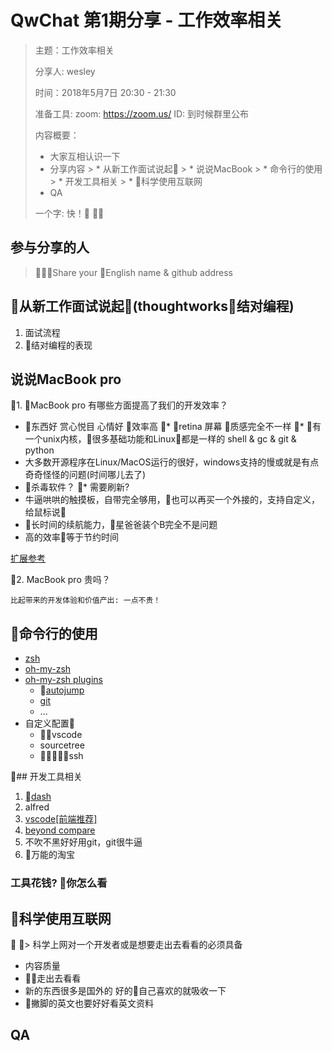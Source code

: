 # QwChat 第1期分享 - 工作效率相关


>
> 主题：工作效率相关
>
> 分享人:  wesley
> 
> 时间：2018年5月7日 20:30 - 21:30
> 
> 准备工具:  zoom: https://zoom.us/  ID: 到时候群里公布
> 
> 内容概要：
> 
> * 大家互相认识一下
> * 分享内容
    > * 从新工作面试说起
    > * 说说MacBook
    > * 命令行的使用
    > * 开发工具相关
    > * 科学使用互联网
> * QA
>
> 一个字: 快！

## 参与分享的人

> Share your English name & github address


## 从新工作面试说起(thoughtworks结对编程)

1. 面试流程
2. 结对编程的表现


## 说说MacBook pro

1. MacBook pro 有哪些方面提高了我们的开发效率？

* 东西好 赏心悦目 心情好 效率高
* retina 屏幕 质感完全不一样
* 有一个unix内核，很多基础功能和Linux都是一样的 shell & gc & git & python
* 大多数开源程序在Linux/MacOS运行的很好，windows支持的慢或就是有点奇奇怪怪的问题(时间哪儿去了)
* 杀毒软件？
* 需要刷新?
* 牛逼哄哄的触摸板，自带完全够用，也可以再买一个外接的，支持自定义，给鼠标说👋
* 长时间的续航能力，星爸爸装个B完全不是问题
* 高的效率等于节约时间


[扩展参考](https://zhuanlan.zhihu.com/mactalk)

2. MacBook pro 贵吗？
    
    比起带来的开发体验和价值产出: 一点不贵！


## 命令行的使用

* [zsh](http://www.zsh.org/)
* [oh-my-zsh](https://github.com/robbyrussell/oh-my-zsh)
* [oh-my-zsh plugins](https://github.com/robbyrussell/oh-my-zsh/wiki/Plugins)
    * [autojump](https://github.com/wting/autojump)
    * [git](https://github.com/robbyrussell/oh-my-zsh/wiki/Plugins#git)
    * ...
* 自定义配置
    * vscode
    * sourcetree
    * ssh


## 开发工具相关

1. [dash](https://kapeli.com/dash)
1. alfred
1. [vscode[前端推荐]](https://code.visualstudio.com/updates/v1_23#_npm-script-running)
1. [beyond compare](https://www.scootersoftware.com/)
1. 不吹不黑好好用git，git很牛逼
1. 万能的淘宝


### 工具花钱? 你怎么看


## 科学使用互联网

> 科学上网对一个开发者或是想要走出去看看的必须具备

* 内容质量
* 走出去看看
* 新的东西很多是国外的 好的自己喜欢的就吸收一下
* 撇脚的英文也要好好看英文资料


## QA